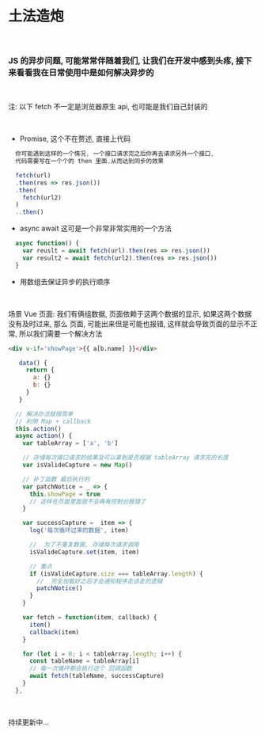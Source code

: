 # 土法造炮

<br>

### JS 的异步问题, 可能常常伴随着我们, 让我们在开发中感到头疼,  接下来看看我在日常使用中是如何解决异步的

<br>

注:  以下 fetch 不一定是浏览器原生 api, 也可能是我们自己封装的

<br>

- Promise, 这个不在赘述, 直接上代码
```js
  你可能遇到这样的一个情况, 一个接口请求完之后你再去请求另外一个接口,
  代码需要写在一个个的 then 里面,从而达到同步的效果

  fetch(url)
  .then(res => res.json())
  .then(
    fetch(url2)
  )
  ..then()

```

- async await
  这可是一个非常非常实用的一个方法

```js
  async function() {
    var reuslt = await fetch(url).then(res => res.json())
    var result2 = await fetch(url2).then(res => res.json())
  }

```

- 用数组去保证异步的执行顺序

 <br>
  
 场景 Vue 页面: 我们有俩组数据, 页面依赖于这两个数据的显示, 如果这两个数据没有及时过来, 那么
      页面, 可能出来但是可能也报错, 这样就会导致页面的显示不正常, 所以我们需要一个解决方法

```html
<div v-if='showPage'>{{ a[b.name] }}</div>
```

```js
   data() {
     return {
       a: {}
       b: {}
     }
   }

  // 解决办法就很简单
  // 利用 Map + callback
  this.action()
  async action() {
    var tableArray = ['a', 'b']

    // 存储每次接口请求的结果及可以拿到是否根据 tableArray 请求完的长度
    var isValideCapture = new Map()

    // 补丁函数 最后执行的
    var patchNotice = _ => {
      this.showPage = true
      // 这样在页面里面就不会再有控制台报错了
    }

    var successCapture =  item => {
      log('每次循环过来的数据', item)

      //  为了不重复数据, 存储每次请求调用
      isValideCapture.set(item, item)

      // 重点      
      if (isValideCapture.size === tableArray.length) {
        //  完全加载好之后才会通知程序走该走的逻辑
        patchNotice()
      }
    }

    var fetch = function(item, callback) {
      item()
      callback(item)
    }

    for (let i = 0; i < tableArray.length; i++) {
      const tableName = tableArray[i]
      // 每一次循环都会执行这个 回调函数
      await fetch(tableName, successCapture)
    }
  },

```

<br >

持续更新中...